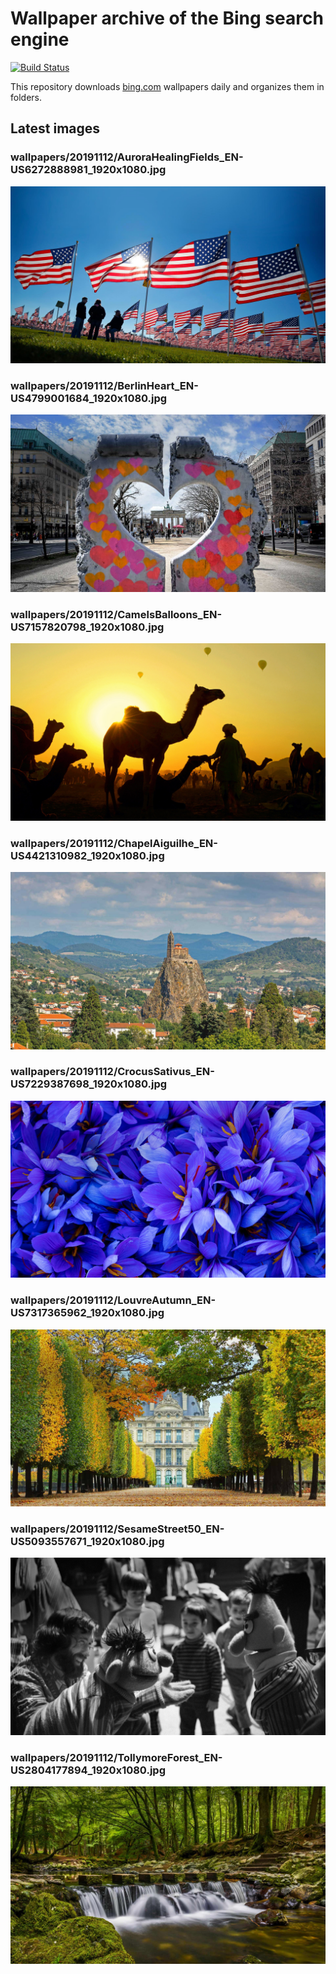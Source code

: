 # Wallpaper archive of the Bing search engine

[![Build Status](https://travis-ci.org/kijart/bing-daily-images-dl.svg?branch=wallpapers)](https://travis-ci.org/kijart/bing-daily-images-dl)

This repository downloads [bing.com](https://www.bing.com) wallpapers daily and organizes them in folders.

## Latest images

<!-- Wallpapers -->

### wallpapers/20191112/AuroraHealingFields_EN-US6272888981_1920x1080.jpg

![wallpapers/20191112/AuroraHealingFields_EN-US6272888981_1920x1080.jpg](wallpapers/20191112/AuroraHealingFields_EN-US6272888981_1920x1080.jpg)

### wallpapers/20191112/BerlinHeart_EN-US4799001684_1920x1080.jpg

![wallpapers/20191112/BerlinHeart_EN-US4799001684_1920x1080.jpg](wallpapers/20191112/BerlinHeart_EN-US4799001684_1920x1080.jpg)

### wallpapers/20191112/CamelsBalloons_EN-US7157820798_1920x1080.jpg

![wallpapers/20191112/CamelsBalloons_EN-US7157820798_1920x1080.jpg](wallpapers/20191112/CamelsBalloons_EN-US7157820798_1920x1080.jpg)

### wallpapers/20191112/ChapelAiguilhe_EN-US4421310982_1920x1080.jpg

![wallpapers/20191112/ChapelAiguilhe_EN-US4421310982_1920x1080.jpg](wallpapers/20191112/ChapelAiguilhe_EN-US4421310982_1920x1080.jpg)

### wallpapers/20191112/CrocusSativus_EN-US7229387698_1920x1080.jpg

![wallpapers/20191112/CrocusSativus_EN-US7229387698_1920x1080.jpg](wallpapers/20191112/CrocusSativus_EN-US7229387698_1920x1080.jpg)

### wallpapers/20191112/LouvreAutumn_EN-US7317365962_1920x1080.jpg

![wallpapers/20191112/LouvreAutumn_EN-US7317365962_1920x1080.jpg](wallpapers/20191112/LouvreAutumn_EN-US7317365962_1920x1080.jpg)

### wallpapers/20191112/SesameStreet50_EN-US5093557671_1920x1080.jpg

![wallpapers/20191112/SesameStreet50_EN-US5093557671_1920x1080.jpg](wallpapers/20191112/SesameStreet50_EN-US5093557671_1920x1080.jpg)

### wallpapers/20191112/TollymoreForest_EN-US2804177894_1920x1080.jpg

![wallpapers/20191112/TollymoreForest_EN-US2804177894_1920x1080.jpg](wallpapers/20191112/TollymoreForest_EN-US2804177894_1920x1080.jpg)


